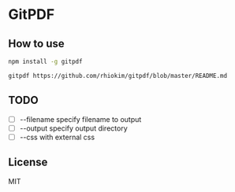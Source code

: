 # GitPDF

## How to use

```bash
npm install -g gitpdf

gitpdf https://github.com/rhiokim/gitpdf/blob/master/README.md
```

## TODO

* [ ] --filename  specify filename to output
* [ ] --output    specify output directory
* [ ] --css       with external css

## License

MIT